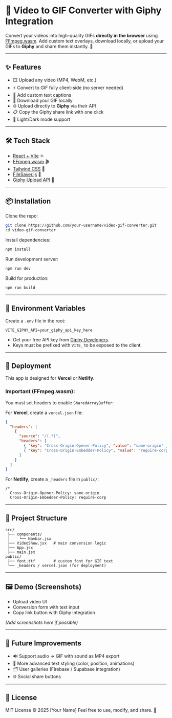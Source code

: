 # 🎥 Video to GIF Converter with Giphy Integration

Convert your videos into high-quality GIFs **directly in the browser** using [FFmpeg.wasm](https://github.com/ffmpegwasm/ffmpeg.wasm).
Add custom text overlays, download locally, or upload your GIFs to **Giphy** and share them instantly. 🚀

---

## ✨ Features

* 🎞️ Upload any video (MP4, WebM, etc.)
* ⚡ Convert to GIF fully client-side (no server needed)
* 📝 Add custom text captions
* 💾 Download your GIF locally
* 🌐 Upload directly to **Giphy** via their API
* 📋 Copy the Giphy share link with one click
* 🌙 Light/Dark mode support

---

## 🛠️ Tech Stack

* [React + Vite](https://vitejs.dev/) ⚛️
* [FFmpeg.wasm](https://github.com/ffmpegwasm/ffmpeg.wasm) 🎬
* [Tailwind CSS](https://tailwindcss.com/) 🎨
* [FileSaver.js](https://github.com/eligrey/FileSaver.js/) 💾
* [Giphy Upload API](https://developers.giphy.com/docs/api/endpoint#upload) 🎉

---

## 📦 Installation

Clone the repo:

```bash
git clone https://github.com/your-username/video-gif-converter.git
cd video-gif-converter
```

Install dependencies:

```bash
npm install
```

Run development server:

```bash
npm run dev
```

Build for production:

```bash
npm run build
```

---

## 🔑 Environment Variables

Create a `.env` file in the root:

```
VITE_GIPHY_API=your_giphy_api_key_here
```

* Get your free API key from [Giphy Developers](https://developers.giphy.com/).
* Keys must be prefixed with `VITE_` to be exposed to the client.

---

## 🚀 Deployment

This app is designed for **Vercel** or **Netlify**.

### Important (FFmpeg.wasm):

You must set headers to enable `SharedArrayBuffer`:

For **Vercel**, create a `vercel.json` file:

```json
{
  "headers": [
    {
      "source": "/(.*)",
      "headers": [
        { "key": "Cross-Origin-Opener-Policy", "value": "same-origin" },
        { "key": "Cross-Origin-Embedder-Policy", "value": "require-corp" }
      ]
    }
  ]
}
```

For **Netlify**, create a `_headers` file in `public/`:

```
/*
  Cross-Origin-Opener-Policy: same-origin
  Cross-Origin-Embedder-Policy: require-corp
```

---

## 📂 Project Structure

```
src/
 ├── components/
 │    └── Navbar.jsx
 ├── VideoShow.jsx   # main conversion logic
 ├── App.jsx
 ├── main.jsx
public/
 ├── font.ttf        # custom font for GIF text
 └── _headers / vercel.json (for deployment)
```

---

## 🖼️ Demo (Screenshots)

* Upload video UI
* Conversion form with text input
* Copy link button with Giphy integration

*(Add screenshots here if possible)*

---

## 🧩 Future Improvements

* 🔊 Support audio → GIF with sound as MP4 export
* 🎨 More advanced text styling (color, position, animations)
* 🗂️ User galleries (Firebase / Supabase integration)
* 🌐 Social share buttons

---

## 📜 License

MIT License © 2025 [Your Name]
Feel free to use, modify, and share. 🎉
